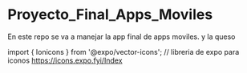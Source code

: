 
# Proyecto_Final_Apps_Moviles
En este repo se va a manejar la app final de apps moviles.
y la queso

import { Ionicons } from '@expo/vector-icons'; // libreria de expo para iconos https://icons.expo.fyi/Index
